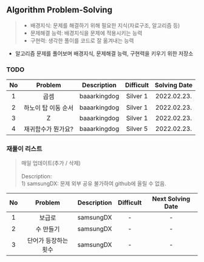 ## Algorithm Problem-Solving
>- 배경지식: 문제를 해결하기 위해 필요한 지식(자료구조, 알고리즘 등)
>- 문제해결 능력: 배경지식을 문제에 적용시키는 능력
>- 구현력: 생각한 풀이를 코드로 잘 옮겨내는 능력

- 알고리즘 문제를 풀어보며 배경지식, 문제해결 능력, 구현력을 키우기 위한 저장소

### TODO
| No | Problem | Description | Difficult | Solving Date |
|:------:|:---------:|:---------:|:-----------:|:-----------:|
| 1 | 곱셈 | baaarkingdog | Silver 1 | 2022.02.23. |
| 2 | 하노이 탑 이동 순서 | baaarkingdog | Silver 1 | 2022.02.23. |
| 3 | Z | baaarkingdog | Silver 1 | 2022.02.23. |
| 4 | 재귀함수가 뭔가요? | baaarkingdog | Silver 5 | 2022.02.23. |

### 재풀이 리스트
>매일 업데이트(추가 / 삭제)
><br>
><br>Description: 
> <br>1) samsungDX: 문제 외부 공유 불가하여 github에 올릴 수 없음.

| No | Problem | Description | Difficult | Next Solving Date |
|:------:|:---------:|:---------:|:-----------:|:-----------:|
| 1 | 보급로 | samsungDX | - | - |
| 2 | 수 만들기 | samsungDX | - | - |
| 3 | 단어가 등장하는 횟수 | samsungDX | - | - |

